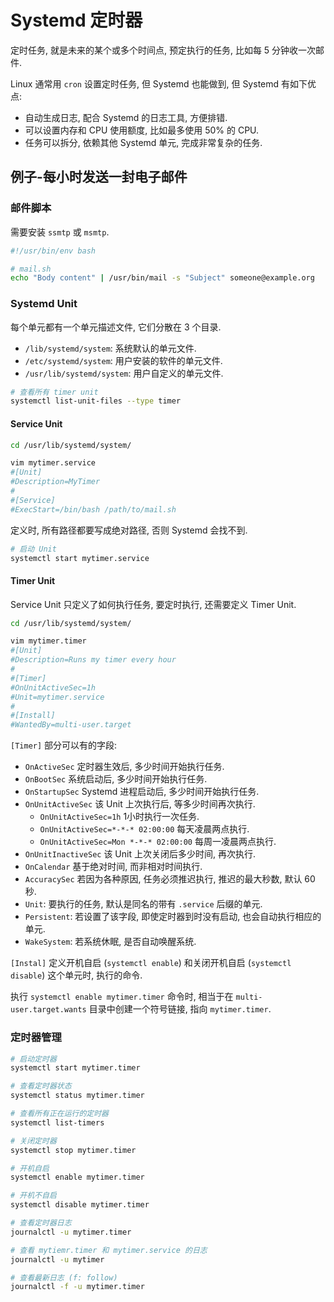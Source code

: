 # Systemd 定时器

定时任务, 就是未来的某个或多个时间点, 预定执行的任务, 比如每 5 分钟收一次邮件.

Linux 通常用 `cron` 设置定时任务, 但 Systemd 也能做到, 但 Systemd 有如下优点:

- 自动生成日志, 配合 Systemd 的日志工具, 方便排错.
- 可以设置内存和 CPU 使用额度, 比如最多使用 50% 的 CPU.
- 任务可以拆分, 依赖其他 Systemd 单元, 完成非常复杂的任务.

## 例子-每小时发送一封电子邮件

### 邮件脚本

需要安装 `ssmtp` 或 `msmtp`.

```sh
#!/usr/bin/env bash

# mail.sh
echo "Body content" | /usr/bin/mail -s "Subject" someone@example.org
```

### Systemd Unit

每个单元都有一个单元描述文件, 它们分散在 3 个目录.

- `/lib/systemd/system`: 系统默认的单元文件.
- `/etc/systemd/system`: 用户安装的软件的单元文件.
- `/usr/lib/systemd/system`: 用户自定义的单元文件.

```sh
# 查看所有 timer unit
systemctl list-unit-files --type timer
```

#### Service Unit

```sh
cd /usr/lib/systemd/system/

vim mytimer.service
#[Unit]
#Description=MyTimer
#
#[Service]
#ExecStart=/bin/bash /path/to/mail.sh
```

定义时, 所有路径都要写成绝对路径, 否则 Systemd 会找不到.

```sh
# 启动 Unit
systemctl start mytimer.service
```

#### Timer Unit

Service Unit 只定义了如何执行任务, 要定时执行, 还需要定义 Timer Unit.

```sh
cd /usr/lib/systemd/system/

vim mytimer.timer
#[Unit]
#Description=Runs my timer every hour
#
#[Timer]
#OnUnitActiveSec=1h
#Unit=mytimer.service
#
#[Install]
#WantedBy=multi-user.target
```

`[Timer]` 部分可以有的字段:

- `OnActiveSec` 定时器生效后, 多少时间开始执行任务.
- `OnBootSec` 系统启动后, 多少时间开始执行任务.
- `OnStartupSec` Systemd 进程启动后, 多少时间开始执行任务.
- `OnUnitActiveSec` 该 Unit 上次执行后, 等多少时间再次执行.
    - `OnUnitActiveSec=1h` 1小时执行一次任务.
    - `OnUnitActiveSec=*-*-* 02:00:00` 每天凌晨两点执行.
    - `OnUnitActiveSec=Mon *-*-* 02:00:00` 每周一凌晨两点执行.
- `OnUnitInactiveSec` 该 Unit 上次关闭后多少时间, 再次执行.
- `OnCalendar` 基于绝对时间, 而非相对时间执行.
- `AccuracySec` 若因为各种原因, 任务必须推迟执行, 推迟的最大秒数, 默认 60 秒.
- `Unit`: 要执行的任务, 默认是同名的带有 `.service` 后缀的单元.
- `Persistent`: 若设置了该字段, 即使定时器到时没有启动, 也会自动执行相应的单元.
- `WakeSystem`: 若系统休眠, 是否自动唤醒系统.

`[Instal]` 定义开机自启 (`systemctl enable`) 和关闭开机自启 (`systemctl
disable`) 这个单元时, 执行的命令.

执行 `systemctl enable mytimer.timer` 命令时, 相当于在 `multi-user.target.wants`
目录中创建一个符号链接, 指向 `mytimer.timer`.

### 定时器管理

```sh
# 启动定时器
systemctl start mytimer.timer

# 查看定时器状态
systemctl status mytimer.timer

# 查看所有正在运行的定时器
systemctl list-timers

# 关闭定时器
systemctl stop mytimer.timer

# 开机自启
systemctl enable mytimer.timer

# 开机不自启
systemctl disable mytimer.timer

# 查看定时器日志
journalctl -u mytimer.timer

# 查看 mytiemr.timer 和 mytimer.service 的日志
journalctl -u mytimer

# 查看最新日志 (f: follow)
journalctl -f -u mytimer.timer
```
